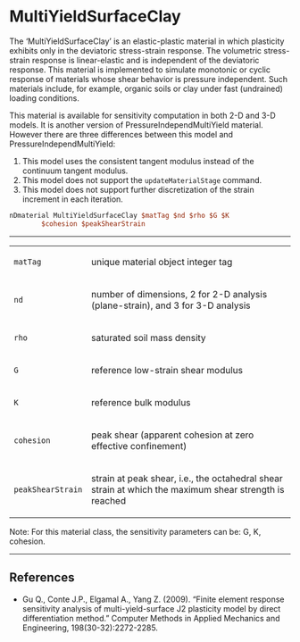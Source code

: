 # MultiYieldSurfaceClay

The ‘MultiYieldSurfaceClay’ is an elastic-plastic material in which
plasticity exhibits only in the deviatoric stress-strain response. The
volumetric stress-strain response is linear-elastic and is independent
of the deviatoric response. This material is implemented to simulate
monotonic or cyclic response of materials whose shear behavior is
pressure independent. Such materials include, for example, organic soils
or clay under fast (undrained) loading conditions.

This material is available for sensitivity computation in both 2-D
and 3-D models. It is another version of PressureIndependMultiYield
material. However there are three differences between this model and
PressureIndependMultiYield:

1. This model uses the consistent tangent modulus instead of the
   continuum tangent modulus.
2. This model does not support the `updateMaterialStage` command.
3. This model does not support further discretization of the strain
   increment in each iteration.

```tcl
nDmaterial MultiYieldSurfaceClay $matTag $nd $rho $G $K
        $cohesion $peakShearStrain
```
<hr />
<table>
<tbody>
<tr class="odd">
<td><code class="parameter-table-variable">matTag</code></td>
<td><p>unique material object integer tag</p></td>
</tr>
<tr class="even">
<td><code class="parameter-table-variable">nd</code></td>
<td><p>number of dimensions, 2 for 2-D analysis (plane-strain), and 3
for 3-D analysis</p></td>
</tr>
<tr class="odd">
<td><code class="parameter-table-variable">rho</code></td>
<td><p>saturated soil mass density</p></td>
</tr>
<tr class="even">
<td><code class="parameter-table-variable">G</code></td>
<td><p>reference low-strain shear modulus</p></td>
</tr>
<tr class="odd">
<td><code class="parameter-table-variable">K</code></td>
<td><p>reference bulk modulus</p></td>
</tr>
<tr class="even">
<td><code class="parameter-table-variable">cohesion</code></td>
<td><p>peak shear (apparent cohesion at zero effective
confinement)</p></td>
</tr>
<tr class="odd">
<td><code class="parameter-table-variable">peakShearStrain</code></td>
<td><p>strain at peak shear, i.e., the octahedral shear strain at which
the maximum shear strength is reached</p></td>
</tr>
</tbody>
</table>
<p>Note: For this material class, the sensitivity parameters can be: G,
K, cohesion.</p>
<hr />

## References
- Gu Q., Conte J.P., Elgamal A., Yang Z. (2009). “Finite element response
  sensitivity analysis of multi-yield-surface J2 plasticity model by
  direct differentiation method.” Computer Methods in Applied Mechanics
  and Engineering, 198(30-32):2272-2285.

